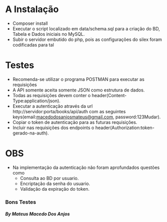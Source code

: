 # A Instalação
* Composer install <br>
* Executar o script localizado em data/schema.sql para a criação do BD, Tabela e Dados iniciais no MySQL.<br>
* Subir o servidor embutido do php, pois as configurações do silex foram codificadas para tal<br>

# Testes
* Recomenda-se utilizar o programa POSTMAN para executar as requisições<br>
* A API somente aceita somente JSON como estrutura de dados.
* Todas as requisições devem conter o header(Content-Type:application/json).
* Executar a autenticação através da url http://servidor:porta/books/api/auth com as seguintes keys(email:macedodosanjosmateus@gmail.com, password:123Mudar).
* Copiar o token de autenticação para as futuras requisições.
* Incluir nas requisições dos endpoints o header(Authorization:token-gerado-na-auth).

# OBS
* Na implementação da autenticação não foram aprofundados questões como
    * Consulta ao BD por usuario.
    * Encriptação da senha do usuario.
    * Validação da expiração do token.
    
<h3>Bons Testes</h3>
<h5>By Mateus Macedo Dos Anjos <macedodosanjosmateus@gmail.com></h5>

